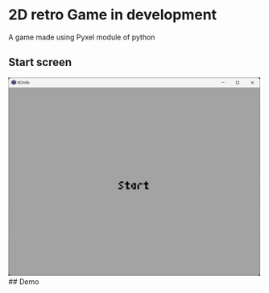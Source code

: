 # 2D retro Game in development 
A game made using Pyxel module of python

## Start screen
<img src=".idea/.img/winowDemo.png" alt="Image" width="500" />
## Demo
